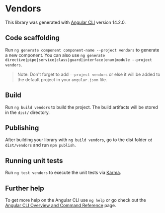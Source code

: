 # Vendors

This library was generated with [Angular CLI](https://github.com/angular/angular-cli) version 14.2.0.

## Code scaffolding

Run `ng generate component component-name --project vendors` to generate a new component. You can also use `ng generate directive|pipe|service|class|guard|interface|enum|module --project vendors`.
> Note: Don't forget to add `--project vendors` or else it will be added to the default project in your `angular.json` file. 

## Build

Run `ng build vendors` to build the project. The build artifacts will be stored in the `dist/` directory.

## Publishing

After building your library with `ng build vendors`, go to the dist folder `cd dist/vendors` and run `npm publish`.

## Running unit tests

Run `ng test vendors` to execute the unit tests via [Karma](https://karma-runner.github.io).

## Further help

To get more help on the Angular CLI use `ng help` or go check out the [Angular CLI Overview and Command Reference](https://angular.io/cli) page.
